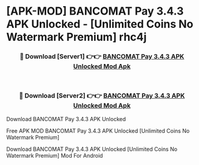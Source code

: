 # [APK-MOD] BANCOMAT Pay 3.4.3 APK Unlocked - [Unlimited Coins No Watermark Premium] rhc4j



<div align="center">
<h3>🔴 Download [Server1] 👉👉 <a href="https://momento.my/?title=BANCOMAT_Pay_3.4.3_APK_Unlocked">BANCOMAT Pay 3.4.3 APK Unlocked Mod Apk</a></h3><br>

<h3>🔴 Download [Server2] 👉👉 <a href="https://momento.my/?title=BANCOMAT_Pay_3.4.3_APK_Unlocked">BANCOMAT Pay 3.4.3 APK Unlocked Mod Apk</a></h3>
</div>



Download BANCOMAT Pay 3.4.3 APK Unlocked 

Free APK MOD BANCOMAT Pay 3.4.3 APK Unlocked [Unlimited Coins No Watermark Premium]

Download BANCOMAT Pay 3.4.3 APK Unlocked [Unlimited Coins No Watermark Premium] Mod For Android
